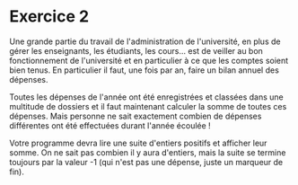 # Exercice 2

Une grande partie du travail de l'administration de l'université, en plus de gérer les enseignants, les étudiants, les cours… est de veiller au bon fonctionnement de l'université et en particulier à ce que les comptes soient bien tenus. En particulier il faut, une fois par an, faire un bilan annuel des dépenses.

Toutes les dépenses de l'année ont été enregistrées et classées dans une multitude de dossiers et il faut maintenant calculer la somme de toutes ces dépenses. Mais personne ne sait exactement combien de dépenses différentes ont été effectuées durant l'année écoulée !

Votre programme devra lire une suite d'entiers positifs et afficher leur somme. On ne sait pas combien il y aura d'entiers, mais la suite se termine toujours par la valeur -1 (qui n'est pas une dépense, juste un marqueur de fin).
